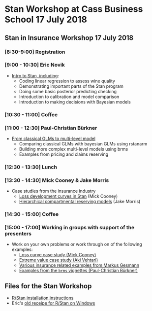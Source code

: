 # Stan Workshop at Cass Business School 17 July 2018
## Stan in Insurance Workshop 17 July 2018

### [8:30-9:00] Registration 

### [9:00 - 10:30] Eric Novik

- [Intro to Stan, including](https://rawgithub.com/InsuranceDataScience/StanWorkshop2018/master/ericnovik/stan_man_1.html):
  - Coding linear regression to assess wine quality
  - Demonstrating important parts of the Stan program
  - Doing some basic posterior predicting checking
  - Introduction to calibration and model comparison
  - Introduction to making decisions with Bayesian models

### [10:30 - 11:00] Coffee

### [11:00 - 12:30] Paul-Christian Bürkner

 - [From classical GLMs to multi-level model](https://github.com/InsuranceDataScience/StanWorkshop2018/blob/master/paul_buerkner/From_GLMs_to_MLMs.pdf)
   - Comparing classical GLMs with bayesian GLMs using rstanarm
   - Building more complex multi-level models using brms
   - Examples from pricing and claims reserving
  
### [12:30 - 13:30] Lunch

### [13:30 - 14:30] Mick Cooney & Jake Morris

 - Case studies from the insurance industry
   - [Loss development curves in Stan](https://rawgit.com/InsuranceDataScience/StanWorkshop2018/master/loss_curves/loss_curves.html#/) (Mick Cooney)
   - [Hierarchical compartmental reserving models](https://rawgit.com/InsuranceDataScience/StanWorkshop2018/master/loss_curves/compart_models.html#/) (Jake Morris)

### [14:30 - 15:00] Coffee

### [15:00 - 17:00] Working in groups with support of the presenters

 - Work on your own problems or work through on of the following examples:
   - [Loss curve case study (Mick Cooney)](http://mc-stan.org/users/documentation/case-studies/losscurves_casestudy.html)
   - [Extreme value case study (Aki Vehtari)](http://mc-stan.org/users/documentation/case-studies/gpareto_functions.html)
   - [Various insurance related examples from Markus Gesmann](https://magesblog.com/tags/stan/)
   - [Examples from the `brms` vignettes (Paul-Christian Bürkner)](https://CRAN.R-project.org/package=brms)

## Files for the Stan Workshop 

 - [R/Stan installation instructions](https://github.com/stan-dev/rstan/wiki/RStan-Getting-Started)
 - Eric's [old receipe for R/Stan on Windows](https://gist.github.com/ericnovik/ff7daab5c3eb0c8396887110a9dbd6ac)

 
